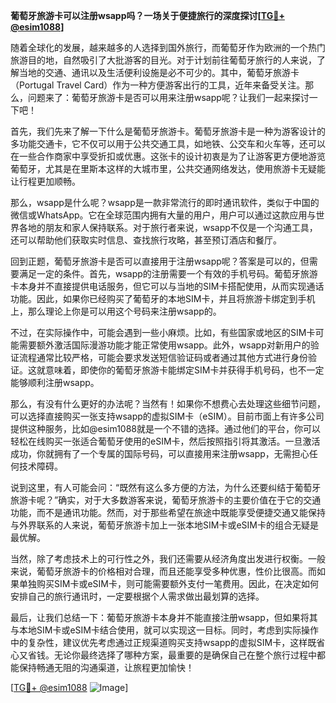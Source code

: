 **葡萄牙旅游卡可以注册wsapp吗？一场关于便捷旅行的深度探讨[[TG💪+ @esim1088](https://t.me/s/esim1088)]**

随着全球化的发展，越来越多的人选择到国外旅行，而葡萄牙作为欧洲的一个热门旅游目的地，自然吸引了大批游客的目光。对于计划前往葡萄牙旅行的人来说，了解当地的交通、通讯以及生活便利设施是必不可少的。其中，葡萄牙旅游卡（Portugal Travel Card）作为一种方便游客出行的工具，近年来备受关注。那么，问题来了：葡萄牙旅游卡是否可以用来注册wsapp呢？让我们一起来探讨一下吧！

首先，我们先来了解一下什么是葡萄牙旅游卡。葡萄牙旅游卡是一种为游客设计的多功能交通卡，它不仅可以用于公共交通工具，如地铁、公交车和火车等，还可以在一些合作商家中享受折扣或优惠。这张卡的设计初衷是为了让游客更方便地游览葡萄牙，尤其是在里斯本这样的大城市里，公共交通网络发达，使用旅游卡无疑能让行程更加顺畅。

那么，wsapp是什么呢？wsapp是一款非常流行的即时通讯软件，类似于中国的微信或WhatsApp。它在全球范围内拥有大量的用户，用户可以通过这款应用与世界各地的朋友和家人保持联系。对于旅行者来说，wsapp不仅是一个沟通工具，还可以帮助他们获取实时信息、查找旅行攻略，甚至预订酒店和餐厅。

回到正题，葡萄牙旅游卡是否可以直接用于注册wsapp呢？答案是可以的，但需要满足一定的条件。首先，wsapp的注册需要一个有效的手机号码。葡萄牙旅游卡本身并不直接提供电话服务，但它可以与当地的SIM卡搭配使用，从而实现通话功能。因此，如果你已经购买了葡萄牙的本地SIM卡，并且将旅游卡绑定到手机上，那么理论上你是可以用这个号码来注册wsapp的。

不过，在实际操作中，可能会遇到一些小麻烦。比如，有些国家或地区的SIM卡可能需要额外激活国际漫游功能才能正常使用wsapp。此外，wsapp对新用户的验证流程通常比较严格，可能会要求发送短信验证码或者通过其他方式进行身份验证。这就意味着，即使你的葡萄牙旅游卡能绑定SIM卡并获得手机号码，也不一定能够顺利注册wsapp。

那么，有没有什么更好的办法呢？当然有！如果你不想费心去处理这些细节问题，可以选择直接购买一张支持wsapp的虚拟SIM卡（eSIM）。目前市面上有许多公司提供这种服务，比如@esim1088就是一个不错的选择。通过他们的平台，你可以轻松在线购买一张适合葡萄牙使用的eSIM卡，然后按照指引将其激活。一旦激活成功，你就拥有了一个专属的国际号码，可以直接用来注册wsapp，无需担心任何技术障碍。

说到这里，有人可能会问：“既然有这么多方便的方法，为什么还要纠结于葡萄牙旅游卡呢？”确实，对于大多数游客来说，葡萄牙旅游卡的主要价值在于它的交通功能，而不是通讯功能。然而，对于那些希望在旅途中既能享受便捷交通又能保持与外界联系的人来说，葡萄牙旅游卡加上一张本地SIM卡或eSIM卡的组合无疑是最优解。

当然，除了考虑技术上的可行性之外，我们还需要从经济角度出发进行权衡。一般来说，葡萄牙旅游卡的价格相对合理，而且还能享受多种优惠，性价比很高。而如果单独购买SIM卡或eSIM卡，则可能需要额外支付一笔费用。因此，在决定如何安排自己的旅行通讯时，一定要根据个人需求做出最划算的选择。

最后，让我们总结一下：葡萄牙旅游卡本身并不能直接注册wsapp，但如果将其与本地SIM卡或eSIM卡结合使用，就可以实现这一目标。同时，考虑到实际操作中的复杂性，建议优先考虑通过正规渠道购买支持wsapp的虚拟SIM卡，这样既省心又省钱。无论你最终选择了哪种方案，最重要的是确保自己在整个旅行过程中都能保持畅通无阻的沟通渠道，让旅程更加愉快！

[[TG💪+ @esim1088](https://t.me/s/esim1088) ![Image](https://i.postimg.cc/4NQfJmqS/Snipaste-2025-05-13-00-14-12.png)]
